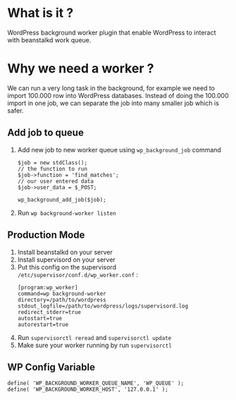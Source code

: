 # What is it ?
WordPress background worker plugin that enable WordPress to interact with beanstalkd work queue. 

# Why we need a worker ?
We can run a very long task in the background, for example we need to import 100.000 row into WordPress databases. Instead of doing the 100.000 import in one job, we can separate the job into many smaller job which is safer.

## Add job to queue

1. Add new job to new worker queue using `wp_background_job` command 
    ```
    $job = new stdClass();  
    // the function to run  
    $job->function = 'find_matches';  
    // our user entered data  
    $job->user_data = $_POST;
    
    wp_background_add_job($job);
    ```
2. Run `wp background-worker listen`

## Production Mode

1. Install beanstalkd on your server
2. Install supervisord on your server
3. Put this config on the supervisord `/etc/supervisor/conf.d/wp_worker.conf` :
    ```
    [program:wp_worker]
    command=wp background-worker
    directory=/path/to/wordpress
    stdout_logfile=/path/to/wordpress/logs/supervisord.log
    redirect_stderr=true
    autostart=true
    autorestart=true
    ```
4. Run `supervisorctl reread` and `supervisorctl update`
5. Make sure your worker running by run `supervisorctl`

## WP Config Variable

```
define( 'WP_BACKGROUND_WORKER_QUEUE_NAME', 'WP_QUEUE' );
define( 'WP_BACKGROUND_WORKER_HOST', '127.0.0.1' );
```
